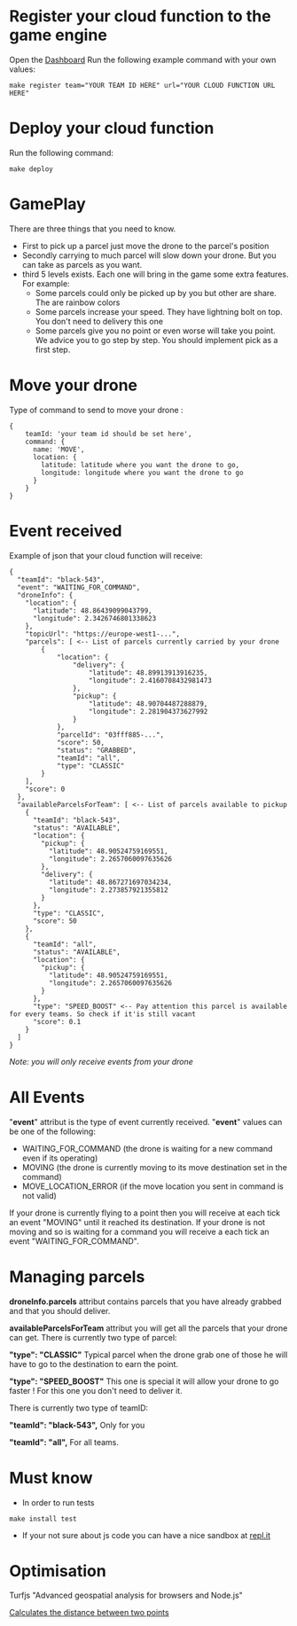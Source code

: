 
# Register your cloud function to the game engine
Open the [Dashboard](https://deploy-techevent-drone.appspot.com/)
Run the following example command with your own values:

```
make register team="YOUR TEAM ID HERE" url="YOUR CLOUD FUNCTION URL HERE"
```

# Deploy your cloud function 

Run the following command:

```
make deploy
```
# GamePlay

There are three things that you need to know.
   *  First to pick up a parcel just move the drone to the parcel's position
   *  Secondly carrying to much parcel will slow down your drone. But you can take as parcels as you want.
   *  third 5 levels exists. Each one will bring in the game some extra features.
       For example: 
        *  Some parcels could only be picked up by you but other are share. The are rainbow colors
        *  Some parcels increase your speed. They have lightning bolt on top. You don't need to delivery this one
        *  Some parcels give you no point or even worse will take you point.
    We advice you to go step by step. You should implement pick as a first step.    
         
# Move your drone

Type of command to send to move your drone :

```
{
	teamId: 'your team id should be set here',
	command: {
	  name: 'MOVE',
	  location: {
	  	latitude: latitude where you want the drone to go,
	  	longitude: longitude where you want the drone to go
	  }
	}
}
```

# Event received 

Example of json that your cloud function will receive:

```
{
  "teamId": "black-543",
  "event": "WAITING_FOR_COMMAND",
  "droneInfo": {
    "location": {
      "latitude": 48.86439099043799,
      "longitude": 2.3426746801338623
    },
    "topicUrl": "https://europe-west1-...",
    "parcels": [ <-- List of parcels currently carried by your drone
        {
            "location": {
                "delivery": {
                    "latitude": 48.89913913916235,
                    "longitude": 2.4160708432981473
                },
                "pickup": {
                    "latitude": 48.90704487288879,
                    "longitude": 2.281904373627992
                }
            },
            "parcelId": "03fff885-...",
            "score": 50,
            "status": "GRABBED",
            "teamId": "all",
            "type": "CLASSIC"
        }
    ],
    "score": 0
  },
  "availableParcelsForTeam": [ <-- List of parcels available to pickup
    {
      "teamId": "black-543",
      "status": "AVAILABLE",
      "location": {
        "pickup": {
          "latitude": 48.90524759169551,
          "longitude": 2.2657060097635626
        },
        "delivery": {
          "latitude": 48.867271697034234,
          "longitude": 2.273857921355812
        }
      },
      "type": "CLASSIC",
      "score": 50
    },
    {
      "teamId": "all",
      "status": "AVAILABLE",
      "location": {
        "pickup": {
          "latitude": 48.90524759169551,
          "longitude": 2.2657060097635626
        }
      },
      "type": "SPEED_BOOST" <-- Pay attention this parcel is available for every teams. So check if it'is still vacant
      "score": 0.1
    }    
  ]
}
```

*Note: you will only receive events from your drone*

# All Events 

"**event**" attribut is the type of event currently received.
"**event**" values can be one of the following:
- WAITING_FOR_COMMAND (the drone is waiting for a new command even if its operating)
- MOVING (the drone is currently moving to its move destination set in the command)
- MOVE_LOCATION_ERROR (if the move location you sent in command is not valid)

If your drone is currently flying to a point then you will receive at each tick an event "MOVING" until it reached its destination.
If your drone is not moving and so is waiting for a command you will receive a each tick an event "WAITING_FOR_COMMAND".

# Managing parcels

**droneInfo.parcels** attribut contains parcels that you have already grabbed and that you should deliver.

**availableParcelsForTeam** attribut you will get all the parcels that your drone can get.
There is currently two type of parcel:

**"type": "CLASSIC"**
Typical parcel when the drone grab one of those he will have to go to the destination to earn the point.

**"type": "SPEED_BOOST"**
This one is special it will allow your drone to go faster !
For this one you don't need to deliver it.

There is currently two type of teamID:

**"teamId": "black-543",**
Only for you

**"teamId": "all",**
For all teams.


 
# Must know
 *  In order to run tests 
 ``` 
make install test
 ```
 *  If your not sure about js code you can have a nice sandbox at [repl.it](https://repl.it/languages)
      

# Optimisation

Turfjs "Advanced geospatial analysis for browsers and Node.js"

[Calculates the distance between two points](http://turfjs.org/docs#distance)

